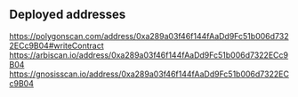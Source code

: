 ## Deployed addresses
https://polygonscan.com/address/0xa289a03f46f144fAaDd9Fc51b006d7322ECc9B04#writeContract
https://arbiscan.io/address/0xa289a03f46f144fAaDd9Fc51b006d7322ECc9B04
https://gnosisscan.io/address/0xa289a03f46f144fAaDd9Fc51b006d7322ECc9B04